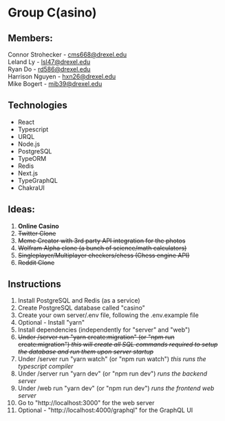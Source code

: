 # Group C(asino)

## Members:
Connor Strohecker - cms668@drexel.edu  
Leland Ly - lsl47@drexel.edu  
Ryan Do - rd586@drexel.edu  
Harrison Nguyen - hxn26@drexel.edu  
Mike Bogert - mib39@drexel.edu  

## Technologies
- React
- Typescript
- URQL
- Node.js
- PostgreSQL
- TypeORM
- Redis
- Next.js
- TypeGraphQL
- ChakraUI

## Ideas:
1. **Online Casino**
2. ~~Twitter Clone~~
3. ~~Meme Creator with 3rd party API integration for the photos~~
4. ~~Wolfram Alpha clone (a bunch of science/math calculators)~~
5. ~~Singleplayer/Multiplayer checkers/chess (Chess engine API)~~
6. ~~Reddit Clone~~

## Instructions
1. Install PostgreSQL and Redis (as a service)
2. Create PostgreSQL database called "casino"
3. Create your own server/.env file, following the .env.example file
4. Optional - Install "yarn"
5. Install dependencies (independently for "server" and "web")
6. ~~Under /server run "yarn create:migration" (or "npm run create:migration") *this will create all SQL commands required to setup the database and run them upon server startup*~~
7. Under /server run "yarn watch" (or "npm run watch") *this runs the typescript compiler*
8. Under /server run "yarn dev" (or "npm run dev") *runs the backend server*
9. Under /web run "yarn dev" (or "npm run dev") *runs the frontend web server*
10. Go to "http://localhost:3000" for the web server
11. Optional - "http://localhost:4000/graphql" for the GraphQL UI